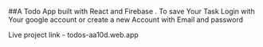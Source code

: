 ##A Todo App built with React and Firebase . To save Your Task Login with Your google account or create a new Account with Email and password

Live project link - todos-aa10d.web.app
